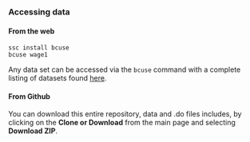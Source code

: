 ### Accessing data

#### From the web
```
ssc install bcuse
bcuse wage1
```
Any data set can be accessed via the ```bcuse``` command with a complete listing of datasets found [here](http://fmwww.bc.edu/ec-p/data/wooldridge/datasets.list.html).

#### From Github
You can download this entire repository, data and .do files includes, by clicking on the **Clone or Download** from the main page and selecting **Download ZIP**.
